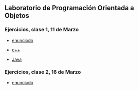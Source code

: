 ## Laboratorio de Programación Orientada a Objetos

### Ejercicios, clase 1, 11 de Marzo

- [enunciado](https://github.com/labopoo/ejercicios/blob/master/marzo/11/enunciado.md)

- [c++](https://github.com/labopoo/ejercicios/tree/master/marzo/11/cpp)

- [Java](https://github.com/labopoo/ejercicios/tree/master/marzo/11/java)

### Ejercicios, clase 2, 16 de Marzo
- [enunciado](https://github.com/labopoo/ejercicios/blob/master/marzo/16/enunciado.md)


